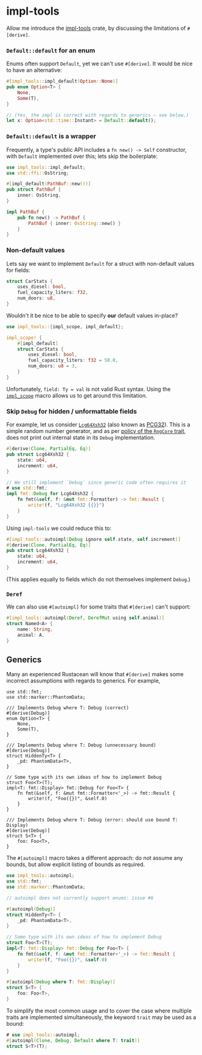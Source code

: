 # impl-tools

Allow me introduce the [impl-tools](https://crates.io/crates/impl-tools) crate,
by discussing the limitations of `#[derive]`.

### `Default::default` for an enum

Enums often support `Default`, yet we can't use `#[derive]`. It would be nice to
have an alternative:
```rust
#[impl_tools::impl_default(Option::None)]
pub enum Option<T> {
    None,
    Some(T),
}

// (Yes, the impl is correct with regards to generics — see below.)
let x: Option<std::time::Instant> = Default::default();
```

### `Default::default` is a wrapper

Frequently, a type's public API includes a `fn new() -> Self` constructor, with
`Default` implemented over this; lets skip the boilerplate:
```rust
use impl_tools::impl_default;
use std::ffi::OsString;

#[impl_default(PathBuf::new())]
pub struct PathBuf {
    inner: OsString,
}

impl PathBuf {
    pub fn new() -> PathBuf {
        PathBuf { inner: OsString::new() }
    }
}
```

### Non-default values

Lets say we want to implement `Default` for a struct with non-default values for
fields:
```rust
struct CarStats {
    uses_diesel: bool,
    fuel_capacity_liters: f32,
    num_doors: u8,
}
```
Wouldn't it be nice to be able to specify **our** default values in-place?
```rust
use impl_tools::{impl_scope, impl_default};

impl_scope! {
    #[impl_default]
    struct CarStats {
        uses_diesel: bool,
        fuel_capacity_liters: f32 = 50.0,
        num_doors: u8 = 3,
    }
}
```
Unfortunately, `field: Ty = val` is not valid Rust syntax. Using the
[`impl_scope`](https://docs.rs/impl-tools/latest/impl_tools/macro.impl_scope.html)
macro allows us to get around this limitation.

### Skip `Debug` for hidden / unformattable fields

For example, let us consider [`Lcg64Xsh32`](https://github.com/rust-random/rand/blob/master/rand_pcg/src/pcg64.rs) (also known as [PCG32](https://www.pcg-random.org/)). This is a simple random number generator, and as per [policy of the `RngCore` trait](https://docs.rs/rand/latest/rand/trait.RngCore.html), does not print out internal state in its `Debug` implementation.
```rust
#[derive(Clone, PartialEq, Eq)]
pub struct Lcg64Xsh32 {
    state: u64,
    increment: u64,
}

// We still implement `Debug` since generic code often requires it
# use std::fmt;
impl fmt::Debug for Lcg64Xsh32 {
    fn fmt(&self, f: &mut fmt::Formatter) -> fmt::Result {
        write!(f, "Lcg64Xsh32 {{}}")
    }
}
```

Using `impl-tools` we could reduce this to:
```rust
#[impl_tools::autoimpl(Debug ignore self.state, self.increment)]
#[derive(Clone, PartialEq, Eq)]
pub struct Lcg64Xsh32 {
    state: u64,
    increment: u64,
}
```

(This applies equally to fields which do not themselves implement `Debug`.)

### `Deref`

We can also use `#[autoimpl]` for some traits that `#[derive]` can't support:
```rust
#[impl_tools::autoimpl(Deref, DerefMut using self.animal)]
struct Named<A> {
    name: String,
    animal: A,
}
```

## Generics

Many an experienced Rustacean will know that `#[derive]` makes some incorrect
assumptions with regards to generics. For example,
```rust,ignore
use std::fmt;
use std::marker::PhantomData;

/// Implements Debug where T: Debug (correct)
#[derive(Debug)]
enum Option<T> {
    None,
    Some(T),
}

/// Implements Debug where T: Debug (unnecessary bound)
#[derive(Debug)]
struct HiddenTy<T> {
    _pd: PhantomData<T>,
}

// Some type with its own ideas of how to implement Debug
struct Foo<T>(T);
impl<T: fmt::Display> fmt::Debug for Foo<T> {
    fn fmt(&self, f: &mut fmt::Formatter<'_>) -> fmt::Result {
        write!(f, "Foo({})", &self.0)
    }
}

/// Implements Debug where T: Debug (error: should use bound T: Display)
#[derive(Debug)]
struct S<T> {
    foo: Foo<T>,
}
```

The `#[autoimpl]` macro takes a different approach: do not assume any bounds,
but allow explicit listing of bounds as required.
```rust
use impl_tools::autoimpl;
use std::fmt;
use std::marker::PhantomData;

// autoimpl does not currently support enums: issue #6

#[autoimpl(Debug)]
struct HiddenTy<T> {
    _pd: PhantomData<T>,
}

// Some type with its own ideas of how to implement Debug
struct Foo<T>(T);
impl<T: fmt::Display> fmt::Debug for Foo<T> {
    fn fmt(&self, f: &mut fmt::Formatter<'_>) -> fmt::Result {
        write!(f, "Foo({})", &self.0)
    }
}

#[autoimpl(Debug where T: fmt::Display)]
struct S<T> {
    foo: Foo<T>,
}
```

To simplify the most common usage and to cover the case where multiple traits
are implemented simultaneously, the keyword `trait` may be used as a bound:
```rust
# use impl_tools::autoimpl;
#[autoimpl(Clone, Debug, Default where T: trait)]
struct S<T>(T);
```
